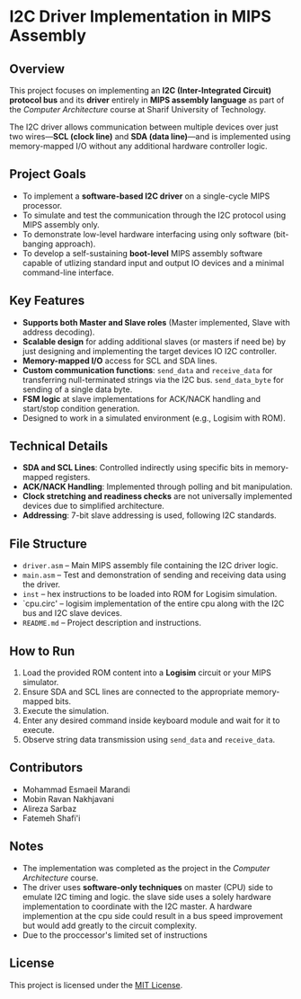 # I2C Driver Implementation in MIPS Assembly

## Overview

This project focuses on implementing an **I2C (Inter-Integrated Circuit) protocol bus** and its **driver** entirely in **MIPS assembly language** as part of the *Computer Architecture* course at Sharif University of Technology.

The I2C driver allows communication between multiple devices over just two wires—**SCL (clock line)** and **SDA (data line)**—and is implemented using memory-mapped I/O without any additional hardware controller logic.

## Project Goals

- To implement a **software-based I2C driver** on a single-cycle MIPS processor.
- To simulate and test the communication through the I2C protocol using MIPS assembly only.
- To demonstrate low-level hardware interfacing using only software (bit-banging approach).
- To develop a self-sustaining **boot-level** MIPS assembly software capable of utlizing standard input and output IO devices and a minimal command-line interface. 

## Key Features

- **Supports both Master and Slave roles** (Master implemented, Slave with address decoding).
- **Scalable design** for adding additional slaves (or masters if need be) by just designing and implementing the target devices IO I2C controller.
- **Memory-mapped I/O** access for SCL and SDA lines.
- **Custom communication functions**: `send_data` and `receive_data` for transferring null-terminated strings via the I2C bus. `send_data_byte` for sending of a single data byte.
- **FSM logic** at slave implementations for ACK/NACK handling and start/stop condition generation.
- Designed to work in a simulated environment (e.g., Logisim with ROM).

## Technical Details

- **SDA and SCL Lines**: Controlled indirectly using specific bits in memory-mapped registers.
- **ACK/NACK Handling**: Implemented through polling and bit manipulation.
- **Clock stretching and readiness checks** are not universally implemented devices due to simplified architecture.
- **Addressing**: 7-bit slave addressing is used, following I2C standards.

## File Structure

- `driver.asm` – Main MIPS assembly file containing the I2C driver logic.
- `main.asm` – Test and demonstration of sending and receiving data using the driver.
- `inst` – hex instructions to be loaded into ROM for Logisim simulation.
- `cpu.circ' – logisim implementation of the entire cpu along with the I2C bus and I2C slave devices. 
- `README.md` – Project description and instructions.

## How to Run

1. Load the provided ROM content into a **Logisim** circuit or your MIPS simulator.
2. Ensure SDA and SCL lines are connected to the appropriate memory-mapped bits.
3. Execute the simulation.
4. Enter any desired command inside keyboard module and wait for it to execute.
5. Observe string data transmission using `send_data` and `receive_data`.

## Contributors

- Mohammad Esmaeil Marandi
- Mobin Ravan Nakhjavani
- Alireza Sarbaz
- Fatemeh Shafi'i

## Notes

- The implementation was completed as the project in the *Computer Architecture* course.
- The driver uses **software-only techniques** on master (CPU) side to emulate I2C timing and logic. the slave side uses a solely hardware implementation to coordinate with the I2C master. A hardware implemention at the cpu side could result in a bus speed improvement but would add greatly to the circuit complexity.
- Due to the proccessor's limited set of instructions
## License

This project is licensed under the [MIT License](https://opensource.org/licenses/MIT).


